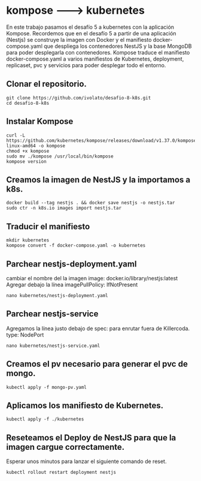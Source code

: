 # kompose ---> kubernetes
En este trabajo pasamos el desafío 5 a kubernetes con la aplicación Kompose.
Recordemos que en el desafío 5 a partir de una aplicación (Nestjs) se construye la imagen con Docker y el manifiesto docker-compose.yaml que despliega los contenedores NestJS y la base MongoDB para poder desplegarla con contenedores.
Kompose traduce el manifiesto docker-compose.yaml a varios manifiestos de Kubernetes, deployment, replicaset, pvc y servicios para poder desplegar todo el entorno.

## Clonar el repositorio.
```
git clone https://github.com/ivolato/desafio-8-k8s.git
cd desafio-8-k8s
```

## Instalar Kompose
```
curl -L https://github.com/kubernetes/kompose/releases/download/v1.37.0/kompose-linux-amd64 -o kompose
chmod +x kompose
sudo mv ./kompose /usr/local/bin/kompose
kompose version
```

## Creamos la imagen de NestJS y la importamos a k8s.
```
docker build --tag nestjs . && docker save nestjs -o nestjs.tar
sudo ctr -n k8s.io images import nestjs.tar
```

## Traducir el manifiesto
```
mkdir kubernetes
kompose convert -f docker-compose.yaml -o kubernetes
```

## Parchear nestjs-deployment.yaml
cambiar el nombre del la imagen
image: docker.io/library/nestjs:latest
Agregar debajo la línea
imagePullPolicy: IfNotPresent
```
nano kubernetes/nestjs-deployment.yaml
```

## Parchear nestjs-service
Agregamos la línea justo debajo de spec: para enrutar fuera de Killercoda.
  type: NodePort
```
nano kubernetes/nestjs-service.yaml
```

## Creamos el pv necesario para generar el pvc de mongo.
```
kubectl apply -f mongo-pv.yaml
```

## Aplicamos los manifiesto de Kubernetes.
```
kubectl apply -f ./kubernetes
```
## Reseteamos el Deploy de NestJS para que la imagen cargue correctamente.
Esperar unos minutos para lanzar el siguiente comando de reset.
```
kubectl rollout restart deployment nestjs
```
